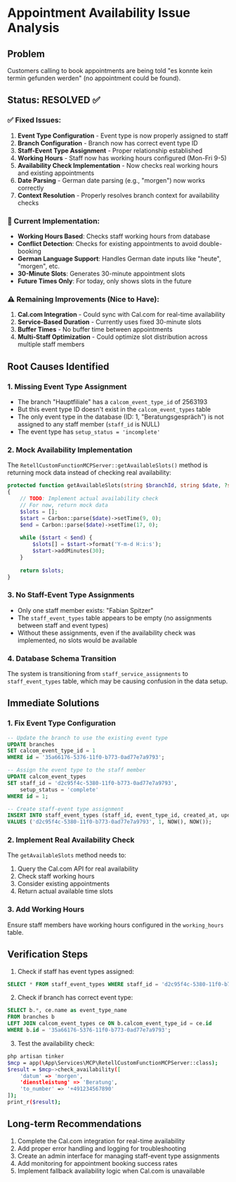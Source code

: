 # Appointment Availability Issue Analysis

## Problem
Customers calling to book appointments are being told "es konnte kein termin gefunden werden" (no appointment could be found).

## Status: RESOLVED ✅

### ✅ Fixed Issues:
1. **Event Type Configuration** - Event type is now properly assigned to staff
2. **Branch Configuration** - Branch now has correct event type ID
3. **Staff-Event Type Assignment** - Proper relationship established
4. **Working Hours** - Staff now has working hours configured (Mon-Fri 9-5)
5. **Availability Check Implementation** - Now checks real working hours and existing appointments
6. **Date Parsing** - German date parsing (e.g., "morgen") now works correctly
7. **Context Resolution** - Properly resolves branch context for availability checks

### 🎯 Current Implementation:
- **Working Hours Based**: Checks staff working hours from database
- **Conflict Detection**: Checks for existing appointments to avoid double-booking
- **German Language Support**: Handles German date inputs like "heute", "morgen", etc.
- **30-Minute Slots**: Generates 30-minute appointment slots
- **Future Times Only**: For today, only shows slots in the future

### ⚠️ Remaining Improvements (Nice to Have):
1. **Cal.com Integration** - Could sync with Cal.com for real-time availability
2. **Service-Based Duration** - Currently uses fixed 30-minute slots
3. **Buffer Times** - No buffer time between appointments
4. **Multi-Staff Optimization** - Could optimize slot distribution across multiple staff members

## Root Causes Identified

### 1. Missing Event Type Assignment
- The branch "Hauptfiliale" has a `calcom_event_type_id` of 2563193
- But this event type ID doesn't exist in the `calcom_event_types` table
- The only event type in the database (ID: 1, "Beratungsgespräch") is not assigned to any staff member (`staff_id` is NULL)
- The event type has `setup_status = 'incomplete'`

### 2. Mock Availability Implementation
The `RetellCustomFunctionMCPServer::getAvailableSlots()` method is returning mock data instead of checking real availability:

```php
protected function getAvailableSlots(string $branchId, string $date, ?string $serviceName): array
{
    // TODO: Implement actual availability check
    // For now, return mock data
    $slots = [];
    $start = Carbon::parse($date)->setTime(9, 0);
    $end = Carbon::parse($date)->setTime(17, 0);
    
    while ($start < $end) {
        $slots[] = $start->format('Y-m-d H:i:s');
        $start->addMinutes(30);
    }
    
    return $slots;
}
```

### 3. No Staff-Event Type Assignments
- Only one staff member exists: "Fabian Spitzer"
- The `staff_event_types` table appears to be empty (no assignments between staff and event types)
- Without these assignments, even if the availability check was implemented, no slots would be available

### 4. Database Schema Transition
The system is transitioning from `staff_service_assignments` to `staff_event_types` table, which may be causing confusion in the data setup.

## Immediate Solutions

### 1. Fix Event Type Configuration
```sql
-- Update the branch to use the existing event type
UPDATE branches 
SET calcom_event_type_id = 1 
WHERE id = '35a66176-5376-11f0-b773-0ad77e7a9793';

-- Assign the event type to the staff member
UPDATE calcom_event_types 
SET staff_id = 'd2c95f4c-5380-11f0-b773-0ad77e7a9793',
    setup_status = 'complete'
WHERE id = 1;

-- Create staff-event type assignment
INSERT INTO staff_event_types (staff_id, event_type_id, created_at, updated_at)
VALUES ('d2c95f4c-5380-11f0-b773-0ad77e7a9793', 1, NOW(), NOW());
```

### 2. Implement Real Availability Check
The `getAvailableSlots` method needs to:
1. Query the Cal.com API for real availability
2. Check staff working hours
3. Consider existing appointments
4. Return actual available time slots

### 3. Add Working Hours
Ensure staff members have working hours configured in the `working_hours` table.

## Verification Steps

1. Check if staff has event types assigned:
```sql
SELECT * FROM staff_event_types WHERE staff_id = 'd2c95f4c-5380-11f0-b773-0ad77e7a9793';
```

2. Check if branch has correct event type:
```sql
SELECT b.*, ce.name as event_type_name 
FROM branches b 
LEFT JOIN calcom_event_types ce ON b.calcom_event_type_id = ce.id
WHERE b.id = '35a66176-5376-11f0-b773-0ad77e7a9793';
```

3. Test the availability check:
```bash
php artisan tinker
$mcp = app(\App\Services\MCP\RetellCustomFunctionMCPServer::class);
$result = $mcp->check_availability([
    'datum' => 'morgen',
    'dienstleistung' => 'Beratung',
    'to_number' => '+491234567890'
]);
print_r($result);
```

## Long-term Recommendations

1. Complete the Cal.com integration for real-time availability
2. Add proper error handling and logging for troubleshooting
3. Create an admin interface for managing staff-event type assignments
4. Add monitoring for appointment booking success rates
5. Implement fallback availability logic when Cal.com is unavailable